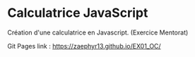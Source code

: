 # Calculatrice JavaScript

Création d'une calculatrice en Javascript. (Exercice Mentorat)

Git Pages link : https://zaephyr13.github.io/EX01_OC/
